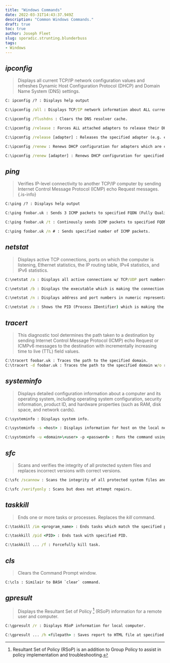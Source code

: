 ```yaml
---
title: "Windows Commands"
date: 2022-03-31T14:43:37.949Z
description: "Common Windows Commands."
draft: true
toc: true
author: Joseph Fleet
slug: sporadic.strunting.blunderbuss
tags:
- Windows
---
```


## *ipconfig*
> Displays all current TCP/IP network configuration values and refreshes Dynamic Host Configuration Protocol (DHCP) and Domain Name System (DNS) settings.


```cmd
C: ipconfig /? : Displays help output

C:\ipconfig /all : Displays TCP/IP network information about ALL current adapters.

C:\ipconfig /flushdns : Clears the DNS resolver cache.

C:\ipconfig /release : Forces ALL attached adapters to release their DHCP leases.

C:\ipconfig /release [adapter] : Releases the specified adapter (e.g. ethernet) DHCP lease.

C:\ipconfig /renew : Renews DHCP configuration for adapters which are configured with automatic IP configuration.

C:\ipconfig /renew [adapter] : Renews DHCP configuration for specified adapter.
```

## *ping*
> Verifies IP-level connectivity to another TCP/IP computer by sending Internet Control Message Protocol (ICMP) echo Request messages.
{.is-info}

```cmd
C:\ping /? : Displays help output

C:\ping foobar.uk : Sends 3 ICMP packets to specified FQDN (Fully Qualified Domain Name) or IP address.

C:\ping foobar.uk /t : Continously sends ICMP packets to specified FQDN or IP address. (To interrupt and display statistics, press <kbd>CTRL</kbd>+<kbd>ENTER</kbd>. To interrupt and quit this command, press <kbd>CTRL</kbd>+<kbd>C</kbd>.)

C:\ping foobar.uk /n # : Sends specified number of ICMP packets.
```

## *netstat*
> Displays active TCP connections, ports on which the computer is listening, Ethernet statistics, the IP routing table, IPv4 statistics, and IPv6 statistics.

```cmd
C:\netstat /a : Displays all active connections w/ TCP/UDP port numbers.

C:\netstat /b : Displays the executable which is making the connection. Requires elevated prompt.

C:\netstat /n : Displays address and port numbers in numeric representation only.

C:\netstat /o : Shows the PID (Process IDentifier) which is making the connection.
```

## *tracert*
> This diagnostic tool determines the path taken to a destination by sending Internet Control Message Protocol (ICMP) echo Request or ICMPv6 messages to the destination with incrementally increasing time to live (TTL) field values.

```cmd
C:\tracert foobar.uk : Traces the path to the specified domain.
C:\tracert -d foobar.uk : Traces the path to the specified domain w/o resolving IP addresses to hostnames (may speed up the pathing process).
```

## *systeminfo*
> Displays detailed configuration information about a computer and its operating system, including operating system configuration, security information, product ID, and hardware properties (such as RAM, disk space, and network cards).

```cmd
C:\systeminfo : Displays system info.

C:\systeminfo -s <host> : Displays information for host on the local network.

C:\systeminfo -u <domain>\<user> -p <password> : Runs the command using the credentials of the specified user, default behaviour uses the currently logged-in account.
```

## *sfc*
> Scans and verifies the integrity of all protected system files and replaces incorrect versions with correct versions.

```cmd
C:\sfc /scannow : Scans the integrity of all protected system files and attempts to repair files.

C:\sfc /verifyonly : Scans but does not attempt repairs.
```

## *taskkill*
> Ends one or more tasks or processes.
> Replaces the *kill* command.

```cmd
C:\taskkill /im <program_name> : Ends tasks which match the specified program name.

C:\taskkill /pid <PID> : Ends task with specified PID.

C:\taskkill ... /f : Forcefully kill task.
```

## *cls*
> Clears the Command Prompt window.

```cmd
C:\cls : Similair to BASH `clear` command.
```

## *gpresult*
> Displays the Resultant Set of Policy [^1] (RSoP) information for a remote user and computer.

```cmd
C:\gpresult /r : Displays RSoP information for local computer.

C:\gpresult ... /h <filepath> : Saves report to HTML file at specified path.
```

[^1]: Resultant Set of Policy (RSoP) is an addition to Group Policy to assist in policy implementation and troubleshooting.

